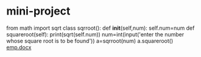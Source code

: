 # mini-project
from math import sqrt
class sqrroot():
  def __init__(self,num):
      self.num=num
  def squareroot(self):
      print(sqrt(self.num))
num=int(input('enter the number whose square root is to be found'))
a=sqrroot(num)
a.squareroot()
[emp.docx](https://github.com/veeramalla-sravanthi/mini-project/files/7760585/emp.docx)
